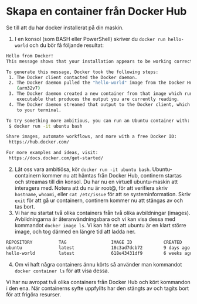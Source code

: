 # Skapa  en container från Docker Hub
Se till att du har docker installerat på din maskin.

1. I en konsol (som BASH eller PowerShell) skriver du `docker run hello-world` och du bör få följande resultat:
```bash
Hello from Docker!
This message shows that your installation appears to be working correctly.

To generate this message, Docker took the following steps:
 1. The Docker client contacted the Docker daemon.
 2. The Docker daemon pulled the "hello-world" image from the Docker Hub.
    (arm32v7)
 3. The Docker daemon created a new container from that image which runs the
    executable that produces the output you are currently reading.
 4. The Docker daemon streamed that output to the Docker client, which sent it
    to your terminal.

To try something more ambitious, you can run an Ubuntu container with:
 $ docker run -it ubuntu bash

Share images, automate workflows, and more with a free Docker ID:
 https://hub.docker.com/

For more examples and ideas, visit:
 https://docs.docker.com/get-started/
```
2. Låt oss vara ambitiösa, kör `docker run -it ubuntu bash`. Ubuntu-containern kommer nu att hämtas från Docker Hub, continern startas och streamas till din konsol. Du har nu en virtuell ubuntu-maskin att interagera med. Notera att du nu är root@<container-id>, för att verifiera skriv `hostname`, `whoami`, eller `cat /etc/issue` för att se systeminformation. Skriv `exit` för att gå ur containern, continern kommer nu att stängas av och tas bort.
3. Vi har nu startat två olika containers från två olika avbildningar (images). Avbildningarna är återanvändningsbara och vi kan visa dessa med kommandot `docker image ls`. Vi kan här se att ubuntu är en klart större image, och tog därmed en längre tid att ladda ner.
```bash
REPOSITORY          TAG                 IMAGE ID            CREATED             SIZE
ubuntu              latest              18c3ad7dcb72        9 days ago          68.9MB
hello-world         latest              618e43431df9        6 weeks ago         1.64kB
```
4. Om vi haft några containers ännu körts så använder man kommandot `docker container ls` för att visa dessa.

Vi har nu avropat två olika containers från Docker Hub och kört kommandon i den ena. När containerns syfte uppfyllts har den stängts av och tagits bort för att frigöra resurser.
